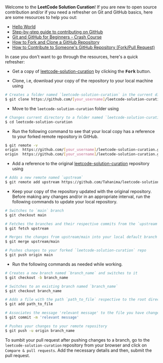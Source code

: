 Welcome to the **LeetCode Solution Curation**! If you are new to open source contribution and/or if you need a refresher on Git and GitHub basics, here are some resources to help you out:

* [Hello World](https://guides.github.com/activities/hello-world/)
* [Step-by-step guide to contributing on GitHub](https://www.dataschool.io/how-to-contribute-on-github/)
* [Git and GitHub for Beginners - Crash Course](https://youtu.be/RGOj5yH7evk)
* [How to Fork and Clone a GitHub Repository](https://egghead.io/lessons/javascript-how-to-fork-and-clone-a-github-repository)
* [How to Contribute to Someone's GitHub Repository (Fork/Pull Request)](https://youtu.be/yr6IzOGoMsQ)

In case you don't want to go through the resources, here's a quick refresher:

* Get a copy of [leetcode-solution-curation](https://github.com/Tahanima/leetcode-solution-curation) by clicking the <kbd><b>Fork</b></kbd> button.

* Clone, i.e, download your copy of the repository to your local machine using
```bash
# Creates a folder named `leetcode-solution-curation` in the current directory with appropriate resources
$ git clone https://github.com/[your_username]/leetcode-solution-curation.git
```
* Move to the `leetcode-solution-curation` folder using
```bash
# Changes current directory to a folder named `leetcode-solution-curation`
$ cd leetcode-solution-curation
```

* Run the following command to see that your local copy has a reference to your forked remote repository in GitHub.
```bash
$ git remote -v
origin  https://github.com/[your_username]/leetcode-solution-curation.git (fetch)
origin  https://github.com/[your_username]/leetcode-solution-curation.git (push)
```
* Add a reference to the original [leetcode-solution-curation](https://github.com/Tahanima/leetcode-solution-curation) repository using

```bash
# Adds a new remote named `upstream`
$ git remote add upstream https://github.com/Tahanima/leetcode-solution-curation.git
```

* Keep your copy of the repository updated with the original repository. Before making any changes and/or in an appropriate interval, run the following commands to update your local repository.

```bash
# Switches to `main` branch
$ git checkout main

# Fetches the branches and their respective commits from the `upstream` repository
$ git fetch upstream

# Merges the changes from upstream/main into your local default branch
$ git merge upstream/main

# Pushes changes to your forked `leetcode-solution-curation` repo
$ git push origin main
```

* Run the following commands as needed while working. 

```bash
# Creates a new branch named `branch_name` and switches to it
$ git checkout -b branch_name

# Switches to an existing branch named `branch_name`
$ git checkout branch_name

# Adds a file with the path `path_to_file` respective to the root directory
$ git add path_to_file

# Associates the message 'relevant message' to the file you have changed
$ git commit -m 'relevant message'

# Pushes your changes to your remote repository
$ git push -u origin branch_name
```

To sumbit your pull request after pushing changes to a branch, go to the `leetcode-solution-curation` repository from your browser and click on `Compare & pull requests`. Add the necessary details and then, submit the pull request.

